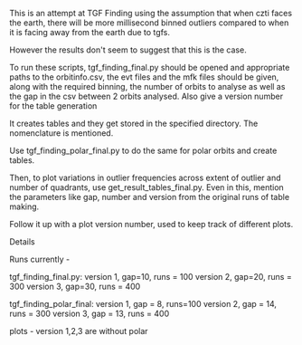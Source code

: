 
This is an attempt at TGF Finding using the assumption that when czti faces the earth, there will be more millisecond binned outliers compared to when it is facing away from the earth due to tgfs.

However the results don't seem to suggest that this is the case.

To run these scripts, tgf_finding_final.py should be opened and appropriate paths to the orbitinfo.csv, the evt files and the mfk files should be given, along with the required binning, the number of orbits to analyse as well as the gap in the csv between 2 orbits analysed. Also give a version number for the table generation

It creates tables and they get stored in the specified directory. The nomenclature is mentioned.

Use tgf_finding_polar_final.py to do the same for polar orbits and create tables.

Then, to plot variations in outlier frequencies across extent of outlier and number of quadrants, use get_result_tables_final.py. Even in this, mention the parameters like gap, number and version from the original runs of table making.

Follow it up with a plot version number, used to keep track of different plots. 



Details



Runs currently - 


tgf_finding_final.py:
version 1, gap=10, runs = 100
version 2, gap=20, runs = 300
version 3, gap=30, runs = 400



tgf_finding_polar_final:
version 1, gap = 8, runs=100
version 2, gap = 14, runs = 300
version 3, gap = 13, runs = 400

plots - version 1,2,3 are without polar




